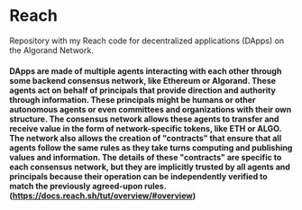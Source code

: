 # Reach
Repository with my Reach code for decentralized applications (DApps) on the Algorand Network.
#### DApps are made of multiple agents interacting with each other through some backend consensus network, like Ethereum or Algorand. These agents act on behalf of principals that provide direction and authority through information. These principals might be humans or other autonomous agents or even committees and organizations with their own structure. The consensus network allows these agents to transfer and receive value in the form of network-specific tokens, like ETH or ALGO. The network also allows the creation of "contracts" that ensure that all agents follow the same rules as they take turns computing and publishing values and information. The details of these "contracts" are specific to each consensus network, but they are implicitly trusted by all agents and principals because their operation can be independently verified to match the previously agreed-upon rules. (https://docs.reach.sh/tut/overview/#overview)
